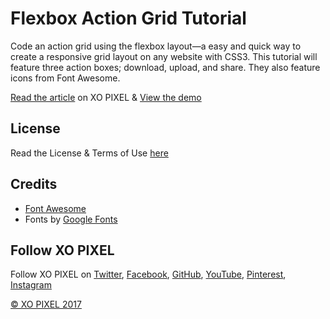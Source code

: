 # Flexbox Action Grid Tutorial
Code an action grid using the flexbox layout—a easy and quick way to create a responsive grid layout on any website with CSS3. This tutorial will feature three action boxes; download, upload, and share. They also feature icons from Font Awesome.

[Read the article](http://xopixel.com/flexbox-action-grid-html5-css3/) on XO PIXEL
& [View the demo](http://xopixel.com/demo/Flexbox%20Action%20Grid/)

## License 
Read the License & Terms of Use [here](http://xopixel.com/terms-of-use/)

## Credits
- [Font Awesome](fontawesome.io)
- Fonts by [Google Fonts](https://fonts.google.com/)

## Follow XO PIXEL
Follow XO PIXEL on [Twitter](https://twitter.com/xopixell), [Facebook](https://www.facebook.com/xopixell), [GitHub](https://github.com/xopixel), [YouTube](https://www.youtube.com/user/xopixell), [Pinterest](https://www.pinterest.com/xopixel/), [Instagram](https://www.instagram.com/xopixell/)

[© XO PIXEL 2017](http://www.xopixel.com)
